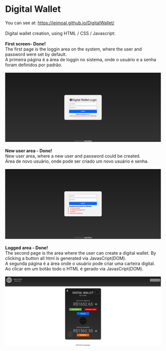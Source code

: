 # Digital Wallet<br>
You can see at: https://jeimoal.github.io/DigitalWallet/<br>
<br>
Digital wallet creation, using HTML / CSS / Javascript:<br>
<br>
<b>First screen- Done!</b><br>
The first page is the loggin area on the system, where the user and password were set by default.<br>
A primeira página é a área de loggin no sistema, onde o usuário e a senha foram definidos por padrão.<br>
<br>
<img src="login.png"><br>
<br>
<b>New user area - Done!</b><br>
New user area, where a new user and password could be created.<br>
Área de novo usuário, onde pode ser criado um novo usuário e senha.<br>
<br>
<img src="newuser.png"><br>
<br>
<b>Logged area - Done!</b><br>
The second page is the area where the user can create a digital wallet.  By clicking a button all html is generated via JavasCript(DOM).<br>
A segunda página é a área onde o usuário pode criar uma carteira digital. Ao clicar em um botão todo o HTML é gerado via JavasCript(DOM).<br>
<br>
<img src="logged.PNG">
